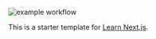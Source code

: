 ![example workflow](https://github.com/github/docs/actions/workflows/main.yml/badge.svg)

This is a starter template for [Learn Next.js](https://nextjs.org/learn).
